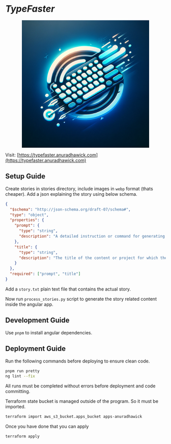 # _TypeFaster_

<p align="center">
<img src="./assets/logo.webp" width="400px" style="display: block; margin: 0 auto;">
</p>

Visit: [https://typefaster.anuradhawick.com](https://typefaster.anuradhawick.com)

## Setup Guide

Create stories in stories directory, include images in `webp` format (thats cheaper). Add a json explaining the story using below schema.

```json
{
  "$schema": "http://json-schema.org/draft-07/schema#",
  "type": "object",
  "properties": {
    "prompt": {
      "type": "string",
      "description": "A detailed instruction or command for generating content, specifying the nature and requirements of the content to be created."
    },
    "title": {
      "type": "string",
      "description": "The title of the content or project for which the prompt is issued, serving as a brief identifier or name."
    }
  },
  "required": ["prompt", "title"]
}
```

Add a `story.txt` plain text file that contains the actual story.

Now run `process_stories.py` script to generate the story related content inside the angular app.

## Development Guide

Use `pnpm` to install angular dependencies.

## Deployment Guide

Run the following commands before deploying to ensure clean code.

```bash
pnpm run pretty
ng lint --fix
```

All runs must be completed without errors before deployment and code committing.

Terraform state bucket is managed outside of the program. So it must be imported.

```bash
terraform import aws_s3_bucket.apps_bucket apps-anuradhawick
```

Once you have done that you can apply

```bash
terraform apply
```
